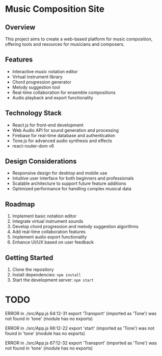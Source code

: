 # Music Composition Site

## Overview

This project aims to create a web-based platform for music composition, offering tools and resources for musicians and composers.

## Features

-   Interactive music notation editor
-   Virtual instrument library
-   Chord progression generator
-   Melody suggestion tool
-   Real-time collaboration for ensemble compositions
-   Audio playback and export functionality

## Technology Stack

-   React.js for front-end development
-   Web Audio API for sound generation and processing
-   Firebase for real-time database and authentication
-   Tone.js for advanced audio synthesis and effects
-   react-router-dom v6

## Design Considerations

-   Responsive design for desktop and mobile use
-   Intuitive user interface for both beginners and professionals
-   Scalable architecture to support future feature additions
-   Optimized performance for handling complex musical data

## Roadmap

1. Implement basic notation editor
2. Integrate virtual instrument sounds
3. Develop chord progression and melody suggestion algorithms
4. Add real-time collaboration features
5. Implement audio export functionality
6. Enhance UI/UX based on user feedback

## Getting Started

1. Clone the repository
2. Install dependencies: `npm install`
3. Start the development server: `npm start`

# TODO
ERROR in ./src/App.js 64:12-31
export 'Transport' (imported as 'Tone') was not found in 'tone' (module has no exports)

ERROR in ./src/App.js 66:12-22
export 'start' (imported as 'Tone') was not found in 'tone' (module has no exports)

ERROR in ./src/App.js 67:12-32
export 'Transport' (imported as 'Tone') was not found in 'tone' (module has no exports)